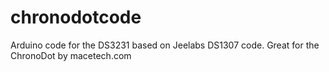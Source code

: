 chronodotcode
=============

Arduino code for the DS3231 based on Jeelabs DS1307 code.  Great for the ChronoDot by macetech.com

